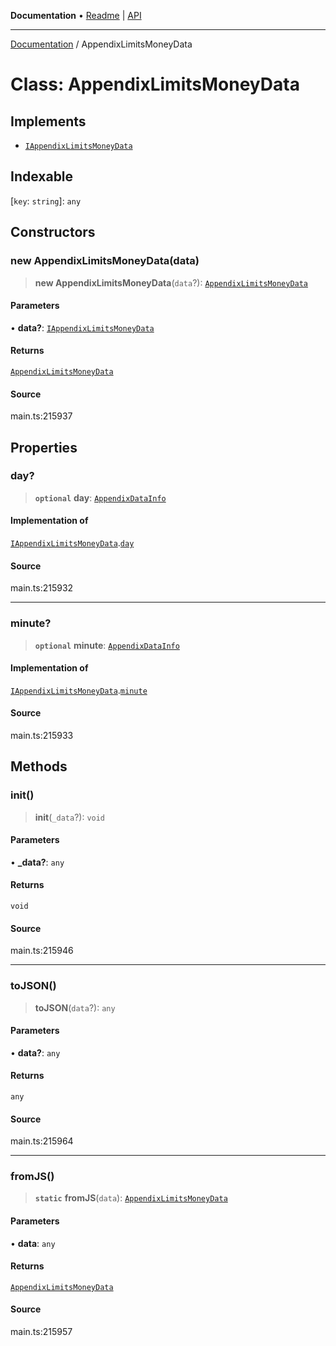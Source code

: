 **Documentation** • [Readme](../README.md) \| [API](../globals.md)

***

[Documentation](../README.md) / AppendixLimitsMoneyData

# Class: AppendixLimitsMoneyData

## Implements

- [`IAppendixLimitsMoneyData`](../interfaces/IAppendixLimitsMoneyData.md)

## Indexable

 \[`key`: `string`\]: `any`

## Constructors

### new AppendixLimitsMoneyData(data)

> **new AppendixLimitsMoneyData**(`data`?): [`AppendixLimitsMoneyData`](AppendixLimitsMoneyData.md)

#### Parameters

• **data?**: [`IAppendixLimitsMoneyData`](../interfaces/IAppendixLimitsMoneyData.md)

#### Returns

[`AppendixLimitsMoneyData`](AppendixLimitsMoneyData.md)

#### Source

main.ts:215937

## Properties

### day?

> **`optional`** **day**: [`AppendixDataInfo`](AppendixDataInfo.md)

#### Implementation of

[`IAppendixLimitsMoneyData`](../interfaces/IAppendixLimitsMoneyData.md).[`day`](../interfaces/IAppendixLimitsMoneyData.md#day)

#### Source

main.ts:215932

***

### minute?

> **`optional`** **minute**: [`AppendixDataInfo`](AppendixDataInfo.md)

#### Implementation of

[`IAppendixLimitsMoneyData`](../interfaces/IAppendixLimitsMoneyData.md).[`minute`](../interfaces/IAppendixLimitsMoneyData.md#minute)

#### Source

main.ts:215933

## Methods

### init()

> **init**(`_data`?): `void`

#### Parameters

• **\_data?**: `any`

#### Returns

`void`

#### Source

main.ts:215946

***

### toJSON()

> **toJSON**(`data`?): `any`

#### Parameters

• **data?**: `any`

#### Returns

`any`

#### Source

main.ts:215964

***

### fromJS()

> **`static`** **fromJS**(`data`): [`AppendixLimitsMoneyData`](AppendixLimitsMoneyData.md)

#### Parameters

• **data**: `any`

#### Returns

[`AppendixLimitsMoneyData`](AppendixLimitsMoneyData.md)

#### Source

main.ts:215957
